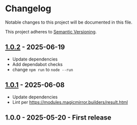 # Changelog

Notable changes to this project will be documented in this file.

This project adheres to [Semantic Versioning](https://semver.org/spec/v2.0.0.html).

## [1.0.2](https://github.com/dathbe/MMM-LINQConnectCalendar/compare/1.0.1...v1.0.2) - 2025-06-19

- Update dependencies
- Add dependabot checks
- change `npm run` to `node --run`

## [1.0.1](https://github.com/dathbe/MMM-LINQConnectCalendar/compare/1.0.0...v1.0.1) - 2025-06-08

- Update dependencies
- Lint per https://modules.magicmirror.builders/result.html

## 1.0.0 - 2025-05-20 - First release
